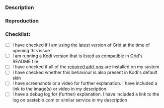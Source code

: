 ### Description
<!-- Describe the issue you are experiencing or the request you want to make -->

### Reproduction
<!-- In the case of a bug report, please describe how to reproduce the problem in clear steps -->

### Checklist:
<!-- Tick the boxes by inserting an "X" between "[ ]" -->
- [ ] I have checked if I am using the latest version of Grid at the time of opening this issue
- [ ] I am running a Kodi version that is listed as compatible in Grid's README file
- [ ] I have checked if all of the [required add-ons](https://github.com/jeroenpardon/skin.grid.beta/wiki/Required-and-supported-add-ons) are installed on my system
- [ ] I have checked whether this behaviour is also present in Kodi's default skin
- [ ] I have screenshots or a video for further explanation. I have included a link to the image(s) or video in my description 
- [ ] I have a debug log for (further) explanation. I have included a link to the log on pastebin.com or similar service in my description
